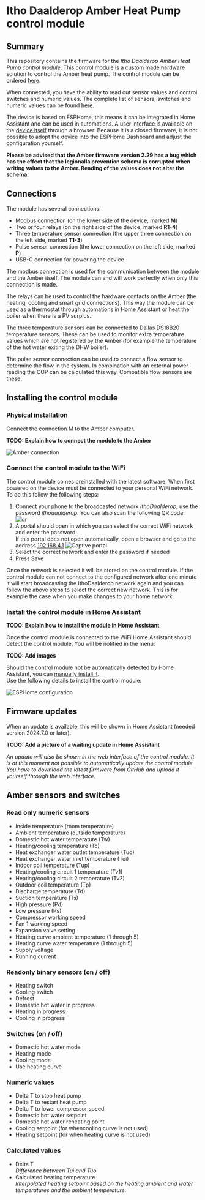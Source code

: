 # Itho Daalderop Amber Heat Pump control module

## Summary

This repository contains the firmware for the *Itho Daalderop Amber Heat Pump control module*. This control module is a custom made hardware solution to control the Amber heat pump. The control module can be ordered [here](https://forms.gle/3R2AAtGyy7Cqq65Q9).

When connected, you have the ability to read out sensor values and control switches and numeric values. The complete list of sensors, switches and numeric values can be found [here](#amber-sensors-and-switches).

The device is based on ESPHome, this means it can be integrated in Home Assistant and can be used in automations. A user interface is available on the [device itself](http://ithodaalderop.local/) through a browser. Because it is a closed firmware, it is not possible to adopt the device into the ESPHome Dashboard and adjust the configuration yourself.

**Please be advised that the Amber firmware version 2.29 has a bug which has the effect that the legionalla prevention schema is corrupted when writing values to the Amber. Reading of the values does not alter the schema.**

## Connections

The module has several connections:

* Modbus connection (on the lower side of the device, marked **M**)
* Two or four relays (on the right side of the device, marked **R1-4**)
* Three temperature sensor connection (the upper three connection on the left side, marked **T1-3**)
* Pulse sensor connection (the lower connection on the left side, marked **P**)
* USB-C connection for powering the device

The modbus connection is used for the communication between the module and the Amber itself. The module can and will work perfectly when only this connection is made.

The relays can be used to control the hardware contacts on the Amber (the heating, cooling and smart grid connections). This way the module can be used as a thermostat through automations in Home Assistant or heat the boiler when there is a PV surplus.

The three temperature sensors can be connected to Dallas DS18B20 temperature sensors. These can be used to monitor extra temperature values which are not registered by the Amber (for example the temperature of the hot water exiting the DHW boiler).

The pulse sensor connection can be used to connect a flow sensor to determine the flow in the system. In combination with an external power reading the COP can be calculated this way. Compatible flow sensors are [these](https://www.tinytronics.nl/nl/sensoren/vloeistof/yf-b10-water-flow-sensor-messing-g1).

## Installing the control module

### Physical installation
Connect the connection M to the Amber computer.

**TODO: Explain how to connect the module to the Amber**

![Amber connection](/images/amber_connection.jpg)

### Connect the control module to the WiFi

The control module comes preinstalled with the latest software. When first powered on the device must be connected to your personal WiFi network. To do this follow the following steps:

1. Connect your phone to the broadcasted network *IthoDaalderop*, use the password *ithodaalderop*. You can also scan the following QR code:  
![qr](/images/qr-wifi.png)
1. A portal should open in which you can select the correct WiFi network and enter the password.  
If this portal does not open automatically, open a browser and go to the address [192.168.4.1](http://192.168.4.1/)
![Captive portal](/images/captive_portal-ui.png)
1. Select the correct network and enter the password if needed
1. Press Save

Once the network is selected it will be stored on the control module. If the control module can not connect to the configured network after one minute it will start broadcasting the IthoDaalderop network again and you can follow the above steps to select the correct new network. This is for example the case when you make changes to your home network.

### Install the control module in Home Assistant

**TODO: Explain how to install the module in Home Assistant**

Once the control module is connected to the WiFi Home Assistant should detect the control module. You will be notified in the menu:

**TODO: Add images**

Should the control module not be automatically detected by Home Assistant, you can [manually install it](https://my.home-assistant.io/redirect/config_flow_start?domain=esphome).  
Use the following details to install the control module:

![ESPHome configuration](/images/hass-config-esphome-en.png)

## Firmware updates

When an update is available, this will be shown in Home Assistant (needed version 2024.7.0 or later). 

**TODO: Add a picture of a waiting update in Home Assistant**

*An update will also be shown in the web interface of the control module. It is at this moment not possible to automatically update the control module. You have to download the latest firmware from GitHub and upload it yourself through the web interface.*

## Amber sensors and switches

### Read only numeric sensors

* Inside temperature (room temperature)
* Ambient temperature (outside temperature)
* Domestic hot water temperature (Tw)
* Heating/cooling temperature (Tc)
* Heat exchanger water outlet temperature (Tuo)
* Heat exchanger water inlet temperature (Tui)
* Indoor coil temperature (Tup)
* Heating/cooling circuit 1 temperature (Tv1)
* Heating/cooling circuit 2 temperature (Tv2)
* Outdoor coil temperature (Tp)
* Discharge temperature (Td)
* Suction temperature (Ts)
* High pressure (Pd)
* Low pressure (Ps)
* Compressor working speed
* Fan 1 working speed
* Expansion valve setting
* Heating curve ambient temperature (1 through 5)
* Heating curve water temperature (1 through 5)
* Supply voltage
* Running current

### Readonly binary sensors (on / off)

* Heating switch
* Cooling switch
* Defrost
* Domestic hot water in progress
* Heating in progress
* Cooling in progress

### Switches (on / off)

* Domestic hot water mode
* Heating mode
* Cooling mode
* Use heating curve

### Numeric values

* Delta T to stop heat pump
* Delta T to restart heat pump
* Delta T to lower compressor speed
* Domestic hot water setpoint
* Domestic hot water reheating point
* Cooling setpoint (for whencooling curve is not used)
* Heating setpoint (for when heating curve is not used)

### Calculated values

* Delta T  
  *Difference between Tui and Tuo*
* Calculated heating temperature  
  *Interpolated heating setpoint based on the heating ambient and water temperatures and the ambient temperature.*
